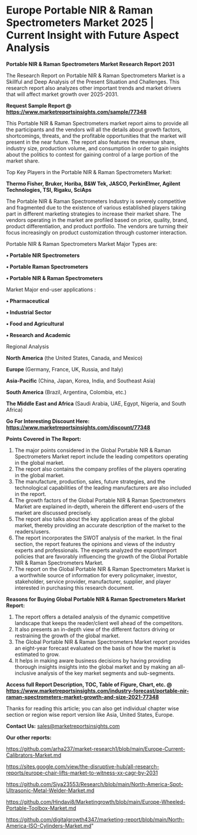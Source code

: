 # Europe Portable NIR & Raman Spectrometers Market 2025 | Current Insight with Future Aspect Analysis

<strong>Portable NIR & Raman Spectrometers Market Research Report 2031</strong>

The Research Report on Portable NIR & Raman Spectrometers Market is a Skillful and Deep Analysis of the Present Situation and Challenges. This research report also analyzes other important trends and market drivers that will affect market growth over 2025-2031.

<strong>Request Sample Report @ <a href=https://www.marketreportsinsights.com/sample/77348>https://www.marketreportsinsights.com/sample/77348</a></strong>

This Portable NIR & Raman Spectrometers market report aims to provide all the participants and the vendors will all the details about growth factors, shortcomings, threats, and the profitable opportunities that the market will present in the near future. The report also features the revenue share, industry size, production volume, and consumption in order to gain insights about the politics to contest for gaining control of a large portion of the market share.

Top Key Players in the Portable NIR & Raman Spectrometers Market:

<strong>Thermo Fisher, Bruker, Horiba, B&W Tek, JASCO, PerkinElmer, Agilent Technologies, TSI, Rigaku, SciAps</strong>

The Portable NIR & Raman Spectrometers Industry is severely competitive and fragmented due to the existence of various established players taking part in different marketing strategies to increase their market share. The vendors operating in the market are profiled based on price, quality, brand, product differentiation, and product portfolio. The vendors are turning their focus increasingly on product customization through customer interaction.

Portable NIR & Raman Spectrometers Market Major Types are:

<strong>• Portable NIR Spectrometers

• Portable Raman Spectrometers

• Portable NIR & Raman Spectrometers</strong>

Market Major end-user applications :

<strong>• Pharmaceutical

• Industrial Sector

• Food and Agricultural

• Research and Academic</strong>

Regional Analysis

</u><strong><b>North America</b></strong> (the United States, Canada, and Mexico)

<strong><b>Europe </b></strong>(Germany, France, UK, Russia, and Italy)

<strong><b>Asia-Pacific</b></strong> (China, Japan, Korea, India, and Southeast Asia)

<strong><b>South America</b></strong> (Brazil, Argentina, Colombia, etc.)

<strong><b>The Middle East and Africa</b></strong> (Saudi Arabia, UAE, Egypt, Nigeria, and South Africa)

<strong>Go For Interesting Discount Here: <a href=https://www.marketreportsinsights.com/discount/77348>https://www.marketreportsinsights.com/discount/77348</a></strong>

<strong>Points Covered in The Report:</strong>
<ol>
  <li>The major points considered in the Global Portable NIR & Raman Spectrometers Market report include the leading competitors operating in the global market.</li>
  <li>The report also contains the company profiles of the players operating in the global market.</li>
  <li>The manufacture, production, sales, future strategies, and the technological capabilities of the leading manufacturers are also included in the report.</li>
  <li>The growth factors of the Global Portable NIR & Raman Spectrometers Market are explained in-depth, wherein the different end-users of the market are discussed precisely.</li>
  <li>The report also talks about the key application areas of the global market, thereby providing an accurate description of the market to the readers/users.</li>
  <li>The report incorporates the SWOT analysis of the market. In the final section, the report features the opinions and views of the industry experts and professionals. The experts analyzed the export/import policies that are favorably influencing the growth of the Global Portable NIR & Raman Spectrometers Market.</li>
  <li>The report on the Global Portable NIR & Raman Spectrometers Market is a worthwhile source of information for every policymaker, investor, stakeholder, service provider, manufacturer, supplier, and player interested in purchasing this research document.</li>
</ol>
<strong>Reasons for Buying Global Portable NIR & Raman Spectrometers Market Report:</strong>

<ol>
  <li>The report offers a detailed analysis of the dynamic competitive landscape that keeps the reader/client well ahead of the competitors.</li>
  <li>It also presents an in-depth view of the different factors driving or restraining the growth of the global market.</li>
  <li>The Global Portable NIR & Raman Spectrometers Market report provides an eight-year forecast evaluated on the basis of how the market is estimated to grow.</li>
  <li>It helps in making aware business decisions by having providing thorough insights insights into the global market and by making an all-inclusive analysis of the key market segments and sub-segments.</li>
</ol>
<strong>Access full Report Description, TOC, Table of Figure, Chart, etc. @ <a href=https://www.marketreportsinsights.com/industry-forecast/portable-nir-raman-spectrometers-market-growth-and-size-2021-77348>https://www.marketreportsinsights.com/industry-forecast/portable-nir-raman-spectrometers-market-growth-and-size-2021-77348</a></strong>


Thanks for reading this article; you can also get individual chapter wise section or region wise report version like Asia, United States, Europe.

<strong>Contact Us:</strong>
sales@marketreportsinsights.com

<strong>Our other reports:</strong>

<a href=https://github.com/arha237/market-research1/blob/main/Europe-Current-Calibrators-Market.md>https://github.com/arha237/market-research1/blob/main/Europe-Current-Calibrators-Market.md</a>

<a href=https://sites.google.com/view/the-disruptive-hub/all-research-reports/europe-chair-lifts-market-to-witness-xx-cagr-by-2031>https://sites.google.com/view/the-disruptive-hub/all-research-reports/europe-chair-lifts-market-to-witness-xx-cagr-by-2031</a>

<a href=https://github.com/Siya23553/Research/blob/main/North-America-Spot-Ultrasonic-Metal-Welder-Market.md>https://github.com/Siya23553/Research/blob/main/North-America-Spot-Ultrasonic-Metal-Welder-Market.md</a>

<a href=https://github.com/Hindavi8/Marketingrowth/blob/main/Europe-Wheeled-Portable-Toolbox-Market.md>https://github.com/Hindavi8/Marketingrowth/blob/main/Europe-Wheeled-Portable-Toolbox-Market.md</a>

<a href=https://github.com/digitalgrowth4347/marketing-report/blob/main/North-America-ISO-Cylinders-Market.md>https://github.com/digitalgrowth4347/marketing-report/blob/main/North-America-ISO-Cylinders-Market.md</a>"
